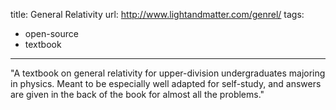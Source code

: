 title: General Relativity
url: http://www.lightandmatter.com/genrel/
tags:
  - open-source
  - textbook
---
"A textbook on general relativity for upper-division undergraduates majoring in physics. Meant to be especially well adapted for self-study, and answers are given in the back of the book for almost all the problems."
